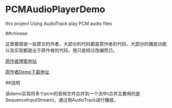 # PCMAudioPlayerDemo
this project Using AudioTrack play PCM audio files


##chinese

这里要感谢一些原文的作者，大部分的代码都是原作者的代码，大部分的播放功能以及实现都是出于原作者的代码，我只是经过改编而已。

[原作者博客地址](http://blog.csdn.net/lancees ) 

[原作者Demo下载地址](http://download.csdn.net/detail/geniuseoe2012/4378393)

##说明

该demo实现将多个pcm的音频文件合并到一个流中(合并主要用的是SequenceInputStream)，通过用AudioTrack进行播放。